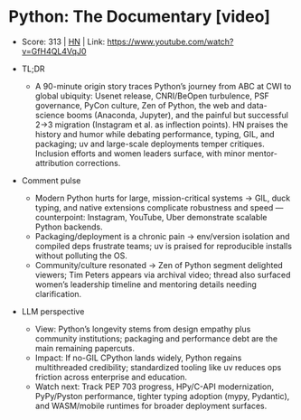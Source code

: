 # Python: The Documentary [video]

- Score: 313 | [HN](https://news.ycombinator.com/item?id=45058171) | Link: https://www.youtube.com/watch?v=GfH4QL4VqJ0

- TL;DR
  - A 90-minute origin story traces Python’s journey from ABC at CWI to global ubiquity: Usenet release, CNRI/BeOpen turbulence, PSF governance, PyCon culture, Zen of Python, the web and data-science booms (Anaconda, Jupyter), and the painful but successful 2→3 migration (Instagram et al. as inflection points). HN praises the history and humor while debating performance, typing, GIL, and packaging; uv and large-scale deployments temper critiques. Inclusion efforts and women leaders surface, with minor mentor-attribution corrections.

- Comment pulse
  - Modern Python hurts for large, mission-critical systems → GIL, duck typing, and native extensions complicate robustness and speed — counterpoint: Instagram, YouTube, Uber demonstrate scalable Python backends.
  - Packaging/deployment is a chronic pain → env/version isolation and compiled deps frustrate teams; uv is praised for reproducible installs without polluting the OS.
  - Community/culture resonated → Zen of Python segment delighted viewers; Tim Peters appears via archival video; thread also surfaced women’s leadership timeline and mentoring details needing clarification.

- LLM perspective
  - View: Python’s longevity stems from design empathy plus community institutions; packaging and performance debt are the main remaining papercuts.
  - Impact: If no-GIL CPython lands widely, Python regains multithreaded credibility; standardized tooling like uv reduces ops friction across enterprise and education.
  - Watch next: Track PEP 703 progress, HPy/C-API modernization, PyPy/Pyston performance, tighter typing adoption (mypy, Pydantic), and WASM/mobile runtimes for broader deployment surfaces.
